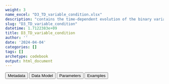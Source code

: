 ```yaml
---
weight: 3
name_excel: "D3_TD_variable_condition.xlsx"
description: "contains the time-dependent evolution of the binary variable condition. Only changes of status are recorded, with date when the condition changes; the components of the condition last 365 days if they are diagnosis, and 90 days if they are drug proxies; unique spells are created when the algorithm is 1 (if either a dianosis or a drug proxy is active), and the algorithm is reverted to values 0 whenever no component is active"
slug: "D3_TD_variable_condition"
datetime: 1.7122383e+09
title: D3_TD_variable_condition
author: ''
date: '2024-04-04'
categories: []
tags: []
archetype: codebook
output: html_document
---
```


<script src="/rmarkdown-libs/core-js/shim.min.js"></script>
<script src="/rmarkdown-libs/react/react.min.js"></script>
<script src="/rmarkdown-libs/react/react-dom.min.js"></script>
<script src="/rmarkdown-libs/reactwidget/react-tools.js"></script>
<script src="/rmarkdown-libs/htmlwidgets/htmlwidgets.js"></script>
<link href="/rmarkdown-libs/reactable/reactable.css" rel="stylesheet" />
<script src="/rmarkdown-libs/reactable-binding/reactable.js"></script>
<div class="tab">
<button class="tablinks" onclick="openCity(event, &#39;Metadata&#39;)" id="defaultOpen">Metadata</button>
<button class="tablinks" onclick="openCity(event, &#39;Data Model&#39;)">Data Model</button>
<button class="tablinks" onclick="openCity(event, &#39;Parameters&#39;)">Parameters</button>
<button class="tablinks" onclick="openCity(event, &#39;Examples&#39;)">Examples</button>
</div>
<div id="Metadata" class="tabcontent">
<div id="htmlwidget-1" class="reactable html-widget" style="width:auto;height:600px;"></div>
<script type="application/json" data-for="htmlwidget-1">{"x":{"tag":{"name":"Reactable","attribs":{"data":{"medatata_name":["Name of the dataset","Content of the dataset","Unit of observation","Dataset where the list of UoOs is fully listed and with 1 record per UoO","How many observations per UoO","Variables capturing the UoO","Primary key","Parameters",null,null,null,null,null,null,null,null,null,null,null,null],"metadata_content":["D3_TD_variable_condition","contains the time-dependent evolution of the binary variable condition. Only changes of status are recorded, with date when the condition changes; the components of the condition last 365 days if they are diagnosis, and 90 days if they are drug proxies; unique spells are created when the algorithm is 1 (if either a dianosis or a drug proxy is active), and the algorithm is reverted to values 0 whenever no component is active","a person in the readiness study population","D4_study_population","As many as the variation of the values of the variable from the moment the person enters to the moment the person exits the data source. Since the variable is expected to be non missing at any moment, the baseline value is recorded for all the units of observation","person_id","person_id date value_of_variable",null,null,null,null,null,null,null,null,null,null,null,null,null]},"columns":[{"id":"medatata_name","name":"medatata_name","type":"character"},{"id":"metadata_content","name":"metadata_content","type":"character"}],"sortable":false,"searchable":true,"pagination":false,"highlight":true,"bordered":true,"striped":true,"style":{"maxWidth":1800},"height":"600px","dataKey":"21465bcd098a755902448a5ec96d2ae0"},"children":[]},"class":"reactR_markup"},"evals":[],"jsHooks":[]}</script>
</div>
<div id="Data Model" class="tabcontent">
<div id="htmlwidget-2" class="reactable html-widget" style="width:auto;height:600px;"></div>
<script type="application/json" data-for="htmlwidget-2">{"x":{"tag":{"name":"Reactable","attribs":{"data":{"VarName":["person_id","date","value_of_variable",null,null,null,null,null,null,null,null,null,null,null,null,null,null,null,null,null],"Description":["unique person identifier",null,null,null,null,null,null,null,null,null,null,null,null,null,null,null,null,null,null,null],"Format":["character",null,"binary",null,null,null,null,null,null,null,null,null,null,null,null,null,null,null,null,null],"Vocabulary":["from D4_study_population",null,"1 = at least one of the components of the algorithm that define the condition is active\r\n0 = otherwise",null,null,null,null,null,null,null,null,null,null,null,null,null,null,null,null,null],"Parameters":[null,null,null,null,null,null,null,null,null,null,null,null,null,null,null,null,null,null,null,null],"Notes and examples":[null,"date when the condition changes; the components of the condition last 365 days if they are diagnosis, and 90 days if they are drug proxies; unique spells are created when the algorithm is 1 (if either a dianosis or a drug proxy is active), and the algorithm is reverted to values 0 whenever no component is active",null,null,null,null,null,null,null,null,null,null,null,null,null,null,null,null,null,null],"Source tables and variables":[null,null,null,null,null,null,null,null,null,null,null,null,null,null,null,null,null,null,null,null],"Retrieved":["yes",null,null,null,null,null,null,null,null,null,null,null,null,null,null,null,null,null,null,null],"Calculated":[null,"yes","yes",null,null,null,null,null,null,null,null,null,null,null,null,null,null,null,null,null],"Algorithm_id":[null,null,null,null,null,null,null,null,null,null,null,null,null,null,null,null,null,null,null,null],"Rule":[null,null,null,null,null,null,null,null,null,null,null,null,null,null,null,null,null,null,null,null]},"columns":[{"id":"VarName","name":"VarName","type":"character"},{"id":"Description","name":"Description","type":"character"},{"id":"Format","name":"Format","type":"character"},{"id":"Vocabulary","name":"Vocabulary","type":"character"},{"id":"Parameters","name":"Parameters","type":"logical"},{"id":"Notes and examples","name":"Notes and examples","type":"character"},{"id":"Source tables and variables","name":"Source tables and variables","type":"logical"},{"id":"Retrieved","name":"Retrieved","type":"character"},{"id":"Calculated","name":"Calculated","type":"character"},{"id":"Algorithm_id","name":"Algorithm_id","type":"logical"},{"id":"Rule","name":"Rule","type":"logical"}],"sortable":false,"searchable":true,"pagination":false,"highlight":true,"bordered":true,"striped":true,"style":{"maxWidth":1800},"height":"600px","dataKey":"096fccd6926891b7a12144ca31bd6bf7"},"children":[]},"class":"reactR_markup"},"evals":[],"jsHooks":[]}</script>
</div>
<div id="Parameters" class="tabcontent">
<div id="htmlwidget-3" class="reactable html-widget" style="width:auto;height:600px;"></div>
<script type="application/json" data-for="htmlwidget-3">{"x":{"tag":{"name":"Reactable","attribs":{"data":{"parameter in the variable name":["condition","condition","condition","condition","condition","condition","condition","condition","condition",null,null,null,null,null,null,null,null,null,null,null],"values":["DIAB","CANCER","PULMON","OBES","CKD","HIV","IMMUNOSUP","SICKLE","CVD",null,null,null,null,null,null,null,null,null,null,null],"name of macro":["list_of_covariates_for_cohort","list_of_covariates_for_cohort","list_of_covariates_for_cohort","list_of_covariates_for_cohort","list_of_covariates_for_cohort","list_of_covariates_for_cohort","list_of_covariates_for_cohort","list_of_covariates_for_cohort","list_of_covariates_for_cohort",null,null,null,null,null,null,null,null,null,null,null]},"columns":[{"id":"parameter in the variable name","name":"parameter in the variable name","type":"character"},{"id":"values","name":"values","type":"character"},{"id":"name of macro","name":"name of macro","type":"character"}],"sortable":false,"searchable":true,"pagination":false,"highlight":true,"bordered":true,"striped":true,"style":{"maxWidth":1800},"height":"600px","dataKey":"69179a5332c32cece4778747e7c4b6ee"},"children":[]},"class":"reactR_markup"},"evals":[],"jsHooks":[]}</script>
</div>
<div id="Examples" class="tabcontent">
<div id="htmlwidget-4" class="reactable html-widget" style="width:auto;height:600px;"></div>
<script type="application/json" data-for="htmlwidget-4">{"x":{"tag":{"name":"Reactable","attribs":{"data":{"person_id":["P0001","P0011","P0013","P0014","P0015","P0016","P0017","P0018","P0018","P0019","P0020","P0021","P0022","P0023","P0024","P0024","P0025","P0026","P0027","P0073"],"date":["2019-01-01T00:00:00Z","2019-01-01T00:00:00Z","2019-01-01T00:00:00Z","2019-01-01T00:00:00Z","2019-01-01T00:00:00Z","2019-01-01T00:00:00Z","2019-01-01T00:00:00Z","2019-01-01T00:00:00Z","2021-01-16T00:00:00Z","2019-01-01T00:00:00Z","2019-01-01T00:00:00Z","2019-01-01T00:00:00Z","2019-01-01T00:00:00Z","2019-01-01T00:00:00Z","2019-06-19T00:00:00Z","2021-01-27T00:00:00Z","2019-01-01T00:00:00Z","2019-01-01T00:00:00Z","2019-01-01T00:00:00Z","2019-01-01T00:00:00Z"],"value_of_variable":["0","0","0","0","0","0","0","0","1","0","0","0","0","0","0","1","0","0","0","0"]},"columns":[{"id":"person_id","name":"person_id","type":"character"},{"id":"date","name":"date","type":"Date"},{"id":"value_of_variable","name":"value_of_variable","type":"character"}],"sortable":false,"searchable":true,"pagination":false,"highlight":true,"bordered":true,"striped":true,"style":{"maxWidth":1800},"height":"600px","dataKey":"876092b49673986427580281b936566e"},"children":[]},"class":"reactR_markup"},"evals":[],"jsHooks":[]}</script>
</div>
